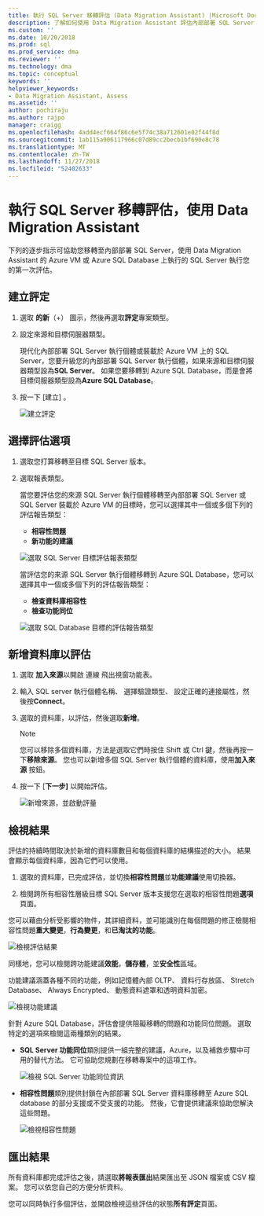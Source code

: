 ```yaml
---
title: 執行 SQL Server 移轉評估 (Data Migration Assistant) |Microsoft Docs
description: 了解如何使用 Data Migration Assistant 評估內部部署 SQL Server 移轉至另一個 SQL Server 或 Azure SQL Database 之前
ms.custom: ''
ms.date: 10/20/2018
ms.prod: sql
ms.prod_service: dma
ms.reviewer: ''
ms.technology: dma
ms.topic: conceptual
keywords: ''
helpviewer_keywords:
- Data Migration Assistant, Assess
ms.assetid: ''
author: pochiraju
ms.author: rajpo
manager: craigg
ms.openlocfilehash: 4add4ecf664f86c6e5f74c38a712601e02f44f8d
ms.sourcegitcommit: 1ab115a906117966c07d89cc2becb1bf690e8c78
ms.translationtype: MT
ms.contentlocale: zh-TW
ms.lasthandoff: 11/27/2018
ms.locfileid: "52402633"
---
```

# <a name="perform-a-sql-server-migration-assessment-with-data-migration-assistant"></a>執行 SQL Server 移轉評估，使用 Data Migration Assistant

下列的逐步指示可協助您移轉至內部部署 SQL Server，使用 Data Migration Assistant 的 Azure VM 或 Azure SQL Database 上執行的 SQL Server 執行您的第一次評估。

## <a name="create-an-assessment"></a>建立評定

1.  選取 **的新**（+） 圖示，然後再選取**評定**專案類型。

2.  設定來源和目標伺服器類型。

    現代化內部部署 SQL Server 執行個體或裝載於 Azure VM 上的 SQL Server，您要升級您的內部部署 SQL Server 執行個體，如果來源和目標伺服器類型設為**SQL Server**。 如果您要移轉到 Azure SQL Database，而是會將目標伺服器類型設為**Azure SQL Database**。

3.  按一下 [建立] 。

    ![建立評定](../dma/media/NewAssessment.png)

## <a name="choose-assessment-options"></a>選擇評估選項

1. 選取您打算移轉至目標 SQL Server 版本。

2. 選取報表類型。

   當您要評估您的來源 SQL Server 執行個體移轉至內部部署 SQL Server 或 SQL Server 裝載於 Azure VM 的目標時，您可以選擇其中一個或多個下列的評估報告類型：

    -   **相容性問題**
    -   **新功能的建議**

    ![選取 SQL Server 目標評估報表類型](../dma/media/AssessmentTypes.png)

   當評估您的來源 SQL Server 執行個體移轉到 Azure SQL Database，您可以選擇其中一個或多個下列的評估報告類型：

    -   **檢查資料庫相容性**
    -   **檢查功能同位**

    ![選取 SQL Database 目標的評估報告類型](../dma/media/AssessmentTypes_Azure.png)

## <a name="add-databases-to-assess"></a>新增資料庫以評估

1.  選取 **加入來源**以開啟 連線 飛出視窗功能表。

2.  輸入 SQL server 執行個體名稱、 選擇驗證類型、 設定正確的連接屬性，然後按**Connect**。

3.  選取的資料庫，以評估，然後選取**新增**。

    > [!NOTE] 
    > 您可以移除多個資料庫，方法是選取它們時按住 Shift 或 Ctrl 鍵，然後再按一下**移除來源**。 您也可以新增多個 SQL Server 執行個體的資料庫，使用**加入來源** 按鈕。

4.  按一下 [**下一步]** 以開始評估。

    ![新增來源，並啟動評量](../dma/media/SelectDatabase.png)

## <a name="view-results"></a>檢視結果

評估的持續時間取決於新增的資料庫數目和每個資料庫的結構描述的大小。 結果會顯示每個資料庫，因為它們可以使用。

1.  選取的資料庫，已完成評估，並切換**相容性問題**並**功能建議**使用切換器。

2.  檢閱跨所有相容性層級目標 SQL Server 版本支援您在選取的相容性問題**選項**頁面。

您可以藉由分析受影響的物件，其詳細資料，並可能識別在每個問題的修正檢閱相容性問題**重大變更**，**行為變更**，和**已淘汰的功能**。

![檢視評估結果](../dma/media/ReviewResults.png)

同樣地，您可以檢閱跨功能建議**效能**，**儲存體**，並**安全性**區域。

功能建議涵蓋各種不同的功能，例如記憶體內部 OLTP、 資料行存放區、 Stretch Database、 Always Encrypted、 動態資料遮罩和透明資料加密。

![檢視功能建議](../dma/media/FeatureRecommendations.png)

針對 Azure SQL Database，評估會提供阻礙移轉的問題和功能同位問題。 選取特定的選項來檢閱這兩種類別的結果。

- **SQL Server 功能同位**類別提供一組完整的建議，Azure，以及補救步驟中可用的替代方法。 它可協助您規劃在移轉專案中的這項工作。

  ![檢視 SQL Server 功能同位資訊](../dma/media/SQLFeatureParity.png)

- **相容性問題**類別提供封鎖在內部部署 SQL Server 資料庫移轉至 Azure SQL database 的部分支援或不受支援的功能。 然後，它會提供建議來協助您解決這些問題。

  ![檢視相容性問題](../dma/media/CompatibilityIssues.png)

## <a name="export-results"></a>匯出結果

所有資料庫都完成評估之後，請選取**將報表匯出**結果匯出至 JSON 檔案或 CSV 檔案。 您可以依您自己的方便分析資料。

您可以同時執行多個評估，並開啟檢視這些評估的狀態**所有評定**頁面。
